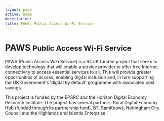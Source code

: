 ```yaml
---
layout: page
active: home
description: 
title: PAWS, Public Access Wi-Fi Service
---
```


# PAWS <small>Public Access Wi-Fi Service</small>

PAWS (Public Access WiFi Service) is a RCUK funded project that seeks to develop technology that will enable a service provider to offer free Internet connectivity to access essential services to all. This will provide greater opportunities of access, enabling digital inclusion and, in turn supporting the UK Government's 'digital by default' programme with associated cost savings.

This project is funded by the EPSRC and the Horizon Digital Economy Research Institute. The project has several partners: Rural Digital Economy Hub (funded through its partnership fund), BT, SamKnows, Nottingham City Council and the Highlands and Islands Enterprise.

